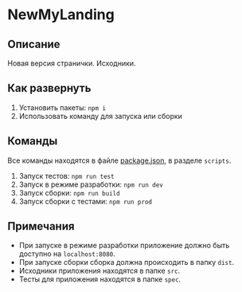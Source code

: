 # NewMyLanding

## Описание

Новая версия странички. Исходники.

## Как развернуть

1. Установить пакеты: `npm i`
2. Использовать команду для запуска или сборки

## Команды

Все команды находятся в файле [package.json](./package.json), в разделе `scripts`.

1. Запуск тестов: `npm run test`
2. Запуск в режиме разработки: `npm run dev`
3. Запуск сборки: `npm run build`
4. Запуск сборки с тестами: `npm run prod`

## Примечания

* При запуске в режиме разработки приложение должно быть доступно на `localhost:8080`.
* При запуске сборки сборка должна происходить в папку `dist`.
* Исходники приложения находятся в папке `src`.
* Тесты для приложения находятся в папке `spec`.